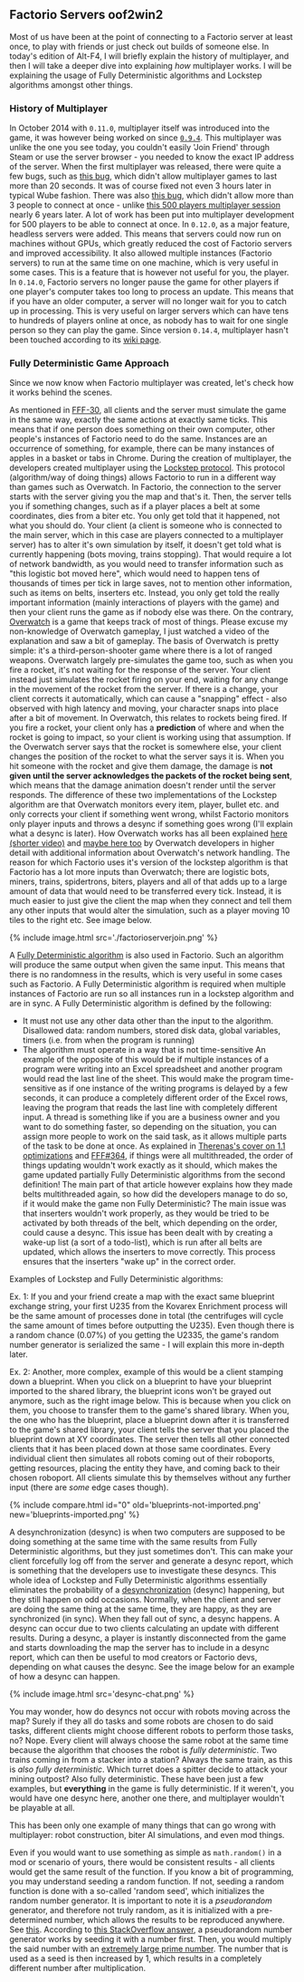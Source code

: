 ## Factorio Servers <author>oof2win2</author>

Most of us have been at the point of connecting to a Factorio server at least once, to play with friends or just check out builds of someone else. In today's edition of Alt-F4, I will briefly explain the history of multiplayer, and then I will take a deeper dive into explaining *how* multiplayer works. I will be explaining the usage of Fully Deterministic algorithms and Lockstep algorithms amongst other things.

### History of Multiplayer

In October 2014 with `0.11.0`, multiplayer itself was introduced into the game, it was however being worked on since [`0.9.4`](https://www.factorio.com/blog/post/fff-26). This multiplayer was unlike the one you see today, you couldn't easily 'Join Friend' through Steam or use the server browser - you needed to know the exact IP address of the server. When the first multiplayer was released, there were quite a few bugs, such as [this bug](https://forums.factorio.com/viewtopic.php?t=6285), which didn't allow multiplayer games to last more than 20 seconds. It was of course fixed not even 3 hours later in typical Wube fashion. There was also [this bug](https://forums.factorio.com/viewtopic.php?t=6414), which didn't allow more than 3 people to connect at once - unlike [this 500 players multiplayer session](https://www.factorio.com/blog/post/fff-332) nearly 6 years later. A lot of work has been put into multiplayer development for 500 players to be able to connect at once.
In `0.12.0`, as a major feature, headless servers were added. This means that servers could now run on machines without GPUs, which greatly reduced the cost of Factorio servers and improved accessibility. It also allowed multiple instances (Factorio servers) to run at the same time on one machine, which is very useful in some cases. This is a feature that is however not useful for you, the player.
In `0.14.0`, Factorio servers no longer pause the game for other players if one player's computer takes too long to process an update. This means that if you have an older computer, a server will no longer wait for you to catch up in processing. This is very useful on larger servers which can have tens to hundreds of players online at once, as nobody has to wait for one single person so they can play the game.
Since version `0.14.4`, multiplayer hasn't been touched according to its [wiki page](https://wiki.factorio.com/multiplayer#History).

### Fully Deterministic Game Approach

Since we now know when Factorio multiplayer was created, let's check how it works behind the scenes.

As mentioned in [FFF-30](https://www.factorio.com/blog/post/fff-30), all clients and the server must simulate the game in the same way, exactly the same actions at exactly same ticks. This means that if one person does something on their own computer, other people's instances of Factorio need to do the same. Instances are an occurrence of something, for example, there can be many instances of apples in a basket or tabs in Chrome. During the creation of multiplayer, the developers created multiplayer using the [Lockstep protocol](https://en.wikipedia.org/wiki/Lockstep_protocol). This protocol (algorithm/way of doing things) allows Factorio to run in a different way than games such as Overwatch. In  Factorio, the connection to the server starts with the server giving you the map and that's it. Then, the server tells you if something changes, such as if a player places a belt at some coordinates, dies from a biter etc. You only get told that it happened, not what you should do. Your client (a client is someone who is connected to the main server, which in this case are players connected to a multiplayer server) has to alter it's own simulation by itself, it doesn't get told what is currently happening (bots moving, trains stopping). That would require a lot of network bandwidth, as you would need to transfer information such as "this logistic bot moved here", which would need to happen tens of thousands of times per tick in large saves, not to mention other information, such as items on belts, inserters etc. Instead, you only get told the really important information (mainly interactions of players with the game) and then your client runs the game as if nobody else was there.
On the contrary, [Overwatch](https://playoverwatch.com) is a game that keeps track of most of things. Please excuse my non-knowledge of Overwatch gameplay, I just watched a video of the explanation and saw a bit of gameplay. The basis of Overwatch is pretty simple: it's a third-person-shooter game where there is a lot of ranged weapons. Overwatch largely pre-simulates the game too, such as when you fire a rocket, it's not waiting for the response of the server. Your client instead just simulates the rocket firing on your end, waiting for any change in the movement of the rocket from the server. If there is a change, your client corrects it automatically, which can cause a "snapping" effect - also observed with high latency and moving, your character snaps into place after a bit of movement. In Overwatch, this relates to rockets being fired. If you fire a rocket, your client only has a **prediction** of where and when the rocket is going to impact, so your client is working using that assumption. If the Overwatch server says that the rocket is somewhere else, your client changes the position of the rocket to what the server says it is. When you hit someone with the rocket and give them damage, the damage is **not given until the server acknowledges the packets of the rocket being sent**, which means that the damage animation doesn't render until the server responds. The difference of these two implementations of the Lockstep algorithm are that Overwatch monitors every item, player, bullet etc. and only corrects your client if something went wrong, whilst Factorio monitors only player inputs and throws a desync if something goes wrong (I'll explain what a desync is later). How Overwatch works has all been explained [here (shorter video)](https://www.youtube.com/watch?v=vTH2ZPgYujQ) and [maybe here too](https://www.youtube.com/watch?v=W3aieHjyNvw) by Overwatch developers in higher detail with additional information about Overwatch's network handling. 
The reason for which Factorio uses it's version of the lockstep algorithm is that Factorio has a lot more inputs than Overwatch; there are logistic bots, miners, trains, spidertrons, biters, players and all of that adds up to a large amount of data that would need to be transferred every tick. Instead, it is much easier to just give the client the map when they connect and tell them any other inputs that would alter the simulation, such as a player moving 10 tiles to the right etc. See image below.

{% include image.html src='./factorioserverjoin.png' %}

A [Fully Deterministic algorithm](https://en.wikipedia.org/wiki/Deterministic_algorithm) is also used in Factorio. Such an algorithm will produce the same output when given the same input. This means that there is no randomness in the results, which is very useful in some cases such as Factorio. A Fully Deterministic algorithm is required when multiple instances of Factorio are run so all instances run in a lockstep algorithm and are in sync. A Fully Deterministic algorithm is defined by the following:
- It must not use any other data other than the input to the algorithm. Disallowed data: random numbers, stored disk data, global variables, timers (i.e. from when the program is running)
- The algorithm must operate in a way that is not time-sensitive
An example of the opposite of this would be if multiple instances of a program were writing into an Excel spreadsheet and another program would read the last line of the sheet. This would make the program time-sensitive as if one instance of the writing programs is delayed by a few seconds, it can produce a completely different order of the Excel rows, leaving the program that reads the last line with completely different input.
A thread is something like if you are a business owner and you want to do something faster, so depending on the situation, you can assign more people to work on the said task, as it allows multiple parts of the task to be done at once. As explained in [Therenas's cover on 1.1 optimizations](https://alt-f4.blog/ALTF4-15/#how-does-this-optimization-work-on-a-technical-level) and [FFF#364](https://www.factorio.com/blog/post/fff-364), if things were all multithreaded, the order of things updating wouldn't work exactly as it should, which makes the game updated partially Fully Deterministic algorithms from the second definition! The main part of that article however explains how they made belts multithreaded again, so how did the developers manage to do so, if it would make the game non Fully Deterministic? The main issue was that inserters wouldn't work properly, as they would be tried to be activated by both threads of the belt, which depending on the order, could cause a desync. This issue has been dealt with by creating a wake-up list (a sort of a todo-list), which is run after all belts are updated, which allows the inserters to move correctly. This process ensures that the inserters "wake up" in the correct order.

Examples of Lockstep and Fully Deterministic algorithms:

Ex. 1: If you and your friend create a map with the exact same blueprint exchange string, your first U235 from the Kovarex Enrichment process will be the same amount of processes done in total (the centrifuges will cycle the same amount of times before outputting the U235). Even though there is a random chance (0.07%) of you getting the U2335, the game's random number generator is serialized the same - I will explain this more in-depth later.

Ex. 2: Another, more complex, example of this would be a client stamping down a blueprint. When you click on a blueprint to have your blueprint imported to the shared library, the blueprint icons won't be grayed out anymore, such as the right image below. This is because when you click on them, you choose to transfer them to the game's shared library. When you, the one who has the blueprint, place a blueprint down after it is transferred to the game's shared library, your client tells the server that you placed the blueprint down at XY coordinates. The server then tells all other connected clients that it has been placed down at those same coordinates. Every individual client then simulates all robots coming out of their roboports, getting resources, placing the entity they have, and coming back to their chosen roboport. All clients simulate this by themselves without any further input (there are *some* edge cases though).

{% include compare.html id="0" old='blueprints-not-imported.png' new='blueprints-imported.png' %}

A desynchronization (desync) is when two computers are supposed to be doing something at the same time with the same results from Fully Deterministic algorithms, but they just sometimes don't. This can make your client forcefully log off from the server and generate a desync report, which is something that the developers use to investigate these desyncs. This whole idea of Lockstep and Fully Deterministic algorithms essentially eliminates the probability of a [desynchronization](https://wiki.factorio.com/Desynchronization) (desync) happening, but they still happen on odd occasions. Normally, when the client and server are doing the same thing at the same time, they are happy, as they are synchronized (in sync). When they fall out of sync, a desync happens. A desync can occur due to two clients calculating an update with different results. During a desync, a player is instantly disconnected from the game and starts downloading the map the server has to include in a desync report, which can then be useful to mod creators or Factorio devs, depending on what causes the desync. See the image below for an example of how a desync can happen.

{% include image.html src='desync-chat.png' %}

You may wonder, how do desyncs not occur with robots moving across the map? Surely if they all do tasks and some robots are chosen to do said tasks, different clients might choose different robots to perform those tasks, no? Nope. Every client will always choose the same robot at the same time because the algorithm that chooses the robot is *fully deterministic*. Two trains coming in from a stacker into a station? Always the same train, as this is *also fully deterministic*. Which turret does a spitter decide to attack your mining outpost? Also fully deterministic. These have been just a few examples, but **everything** in the game is fully deterministic. If it weren't, you would have one desync here, another one there, and multiplayer wouldn't be playable at all.

This has been only one example of many things that can go wrong with multiplayer: robot construction, biter AI simulations, and even mod things.

Even if you would want to use something as simple as `math.random()` in a mod or scenario of yours, there would be consistent results - all clients would get the same result of the function. If you know a bit of programming, you may understand seeding a random function. If not, seeding a random function is done with a so-called 'random seed', which initializes the random number generator. It is important to note it is a *pseudorandom* generator, and therefore not truly random, as it is initialized with a pre-determined number, which allows the results to be reproduced anywhere. See [this](https://en.wikipedia.org/wiki/Random_seed). According to [this StackOverflow answer](https://softwareengineering.stackexchange.com/a/298616), a pseudorandom number generator works by seeding it with a number first. Then, you would multiply the said number with an [extremely large prime number](https://primes.utm.edu/primes/search.php?Number=100). The number that is used as a seed is then increased by 1, which results in a completely different number after multiplication.
